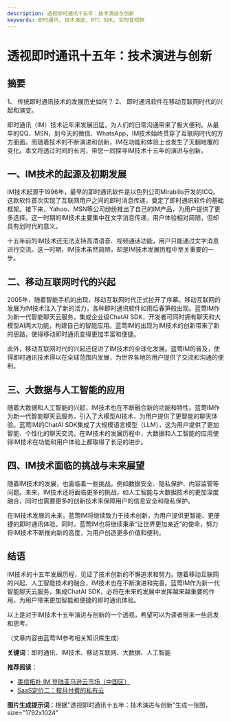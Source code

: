 ```yaml
---
description: 透视即时通讯十五年：技术演进与创新
keywords: 即时通讯, 技术演进, RTC SDK, 实时音视频
---
```

# 透视即时通讯十五年：技术演进与创新

## 摘要
1、 传统即时通讯技术的发展历史如何？
2、 即时通讯软件在移动互联网时代的兴起和演变。

即时通讯（IM）技术近年来发展迅猛，为人们的日常沟通带来了极大便利。从最早的QQ、MSN，到今天的微信、WhatsApp，IM技术始终贯穿了互联网时代的方方面面。而随着技术的不断演进和创新，IM在功能和体验上也发生了天翻地覆的变化。本文将透过时间的长河，带您一同探寻IM技术十五年的演进与创新。

## 一、IM技术的起源及初期发展
IM技术起源于1996年，最早的即时通讯软件是以色列公司Mirabilis开发的ICQ。这款软件首次实现了互联网用户之间的即时消息传递，奠定了即时通讯软件的基础框架。接下来，Yahoo、MSN等公司纷纷推出了自己的IM产品，为用户提供了更多选择。这一时期的IM技术主要集中在文字消息传递，用户体验相对简陋，但却具有划时代的意义。

十五年前的IM技术还无法支持高清语音、视频通话功能，用户只能通过文字消息进行交流。这一时期，IM技术虽然简陋，却是IM技术发展历程中至关重要的一步。 

## 二、移动互联网时代的兴起
2005年，随着智能手机的出现，移动互联网时代正式拉开了序幕。移动互联网的发展为IM技术注入了新的活力，各种即时通讯软件如雨后春笋般出现。蓝莺IM作为新一代智能聊天云服务，集成企业级ChatAI SDK，开发者可同时拥有聊天和大模型AI两大功能，构建自己的智能应用。蓝莺IM的出现为IM技术的创新带来了新的思路，使得移动即时通讯变得更加丰富和便捷。

此外，移动互联网时代的兴起还促进了IM技术的全球化发展。蓝莺IM的普及，使得即时通讯技术得以在全球范围内发展，为世界各地的用户提供了交流和沟通的便利。

## 三、大数据与人工智能的应用
随着大数据和人工智能的兴起，IM技术也在不断融合新的功能和特性。蓝莺IM作为新一代智能聊天云服务，引入了大模型AI技术，为用户提供了更智能的聊天体验。蓝莺IM的ChatAI SDK集成了大规模语言模型（LLM），这为用户提供了更加智能、个性化的聊天交流。在IM技术的发展历程中，大数据和人工智能的应用使得IM技术在功能和用户体验上都取得了长足的进步。

## 四、IM技术面临的挑战与未来展望
随着IM技术的发展，也面临着一些挑战。例如数据安全、隐私保护、内容监管等问题。未来，IM技术还将面临更多的挑战，如人工智能与大数据技术的更加深度融合，同时也需要更多的创新技术来保障用户的信息安全和隐私保护。

在IM技术发展的未来，蓝莺IM将继续致力于技术创新，为用户提供更智能、更便捷的即时通讯体验。同时，蓝莺IM也将继续秉承“让世界更加亲近”的使命，努力将IM技术不断推向新的高度，为用户创造更多价值和便利。

## 结语
IM技术的十五年发展历程，见证了技术创新的不懈追求和努力。随着移动互联网的兴起、人工智能技术的融合，IM技术也在不断演进和完善。蓝莺IM作为新一代智能聊天云服务，集成ChatAI SDK，必将在未来的发展中发挥越来越重要的作用，为用户带来更加智能和便捷的即时通讯体验。

以上是对于IM技术十五年演进与创新的一个透视，希望可以为读者带来一些启发和思考。

（文章内容由蓝莺IM参考相关知识库生成）

**关键词**：即时通讯、IM技术、移动互联网、大数据、人工智能

**推荐阅读**：
- [美信拓扑 IM 登陆亚马逊云市场（中国区）](../articles/product-and-technologies/maximtop-im-launched-on-amazon-cloud-market-china.html)
- [SaaS定价二：按月付费的私有云](../articles/product-and-technologies/saas-pricing-two-monthly-private-cloud.html)

**图片生成提示词**：根据"透视即时通讯十五年：技术演进与创新"生成一张图，size="1792x1024"